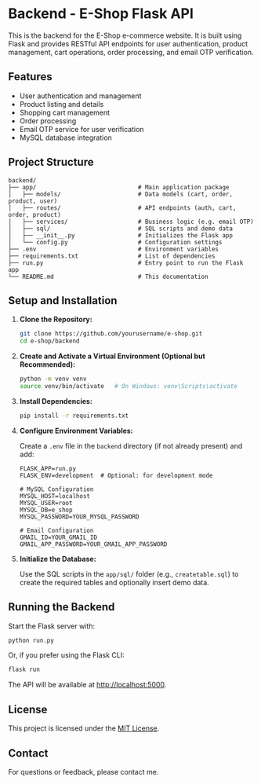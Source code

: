 
# Backend - E-Shop Flask API

This is the backend for the E-Shop e-commerce website. It is built using Flask and provides RESTful API endpoints for user authentication, product management, cart operations, order processing, and email OTP verification.

## Features

- User authentication and management
- Product listing and details
- Shopping cart management
- Order processing
- Email OTP service for user verification
- MySQL database integration

## Project Structure

```
backend/
├── app/                             # Main application package
│   ├── models/                      # Data models (cart, order, product, user)
│   ├── routes/                      # API endpoints (auth, cart, order, product)
│   ├── services/                    # Business logic (e.g. email OTP)
│   ├── sql/                         # SQL scripts and demo data
│   ├── __init__.py                  # Initializes the Flask app
│   └── config.py                    # Configuration settings
├── .env                             # Environment variables
├── requirements.txt                 # List of dependencies
├── run.py                           # Entry point to run the Flask app
└── README.md                        # This documentation
```

## Setup and Installation

1. **Clone the Repository:**

   ```bash
   git clone https://github.com/yourusername/e-shop.git
   cd e-shop/backend
   ```

2. **Create and Activate a Virtual Environment (Optional but Recommended):**

   ```bash
   python -m venv venv
   source venv/bin/activate   # On Windows: venv\Scripts\activate
   ```

3. **Install Dependencies:**

   ```bash
   pip install -r requirements.txt
   ```

4. **Configure Environment Variables:**

   Create a `.env` file in the `backend` directory (if not already present) and add:

   ```dotenv
   FLASK_APP=run.py
   FLASK_ENV=development  # Optional: for development mode

   # MySQL Configuration
   MYSQL_HOST=localhost
   MYSQL_USER=root
   MYSQL_DB=e_shop
   MYSQL_PASSWORD=YOUR_MYSQL_PASSWORD

   # Email Configuration
   GMAIL_ID=YOUR_GMAIL_ID
   GMAIL_APP_PASSWORD=YOUR_GMAIL_APP_PASSWORD
   ```

5. **Initialize the Database:**

   Use the SQL scripts in the `app/sql/` folder (e.g., `createtable.sql`) to create the required tables and optionally insert demo data.

## Running the Backend

Start the Flask server with:

```bash
python run.py
```

Or, if you prefer using the Flask CLI:

```bash
flask run
```

The API will be available at [http://localhost:5000](http://localhost:5000).

## License

This project is licensed under the [MIT License](LICENSE).

## Contact

For questions or feedback, please contact me.



